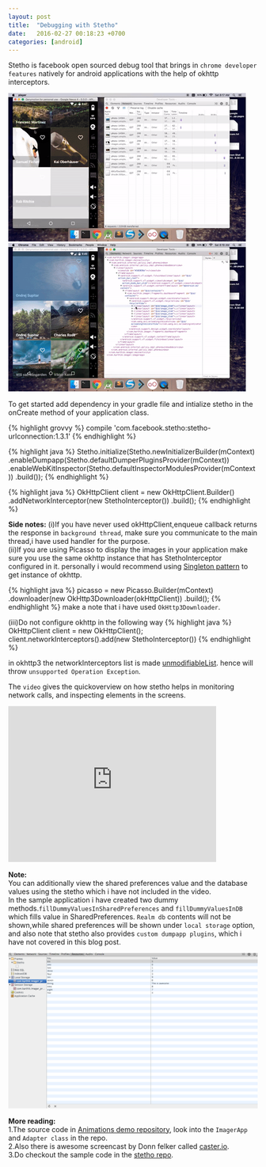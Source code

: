 ```yaml
---
layout: post
title:  "Debugging with Stetho"
date:   2016-02-27 00:18:23 +0700
categories: [android]
---
```

Stetho is facebook open sourced debug tool that brings in `chrome developer features` natively for android applications with the help of okhttp interceptors.

![ScreenShot](/img/Blog/stetho-network.gif)
![ScreenShot](/img/Blog/stetho-inspect1.gif)


To get started add dependency in your gradle file and intialize stetho in the onCreate method of your application class.

 {% highlight grovvy %}
   compile 'com.facebook.stetho:stetho-urlconnection:1.3.1'
 {% endhighlight %}

 {% highlight java %}
  Stetho.initialize(Stetho.newInitializerBuilder(mContext)
   .enableDumpapp(Stetho.defaultDumperPluginsProvider(mContext))
   .enableWebKitInspector(Stetho.defaultInspectorModulesProvider(mContext))
   .build());
 {% endhighlight %}


{% highlight java %}
OkHttpClient client =  new OkHttpClient.Builder()
                  .addNetworkInterceptor(new StethoInterceptor())
                  .build();
{% endhighlight %}

**Side notes:**
(i)If you have never used okHttpClient,enqueue callback returns the response in  `background thread`, make sure you communicate to the main thread,i have used handler for the purpose.<br/>
(ii)If you are using Picasso to display the images in your application make sure you use the same okhttp instance that has StethoInterceptor configured in it.
personally i would recommend using [Singleton pattern](https://en.wikipedia.org/wiki/Singleton_pattern) to get instance of okhttp.

{% highlight java %}
	picasso = new Picasso.Builder(mContext)
                .downloader(new OkHttp3Downloader(okHttpClient))
                .build();
{% endhighlight %}
make a note that i have used `OkHttp3Downloader`.  

(iii)Do not configure okhttp in the following way
{% highlight java %}
	OkHttpClient client = new OkHttpClient();
	client.networkInterceptors().add(new StethoInterceptor())
{% endhighlight %}

in okhttp3 the networkInterceptors list is made [unmodifiableList](http://www.tutorialspoint.com/java/util/collections_unmodifiablelist.htm).
hence will throw  `unsupported Operation Exception`.


The `video` gives the quickoverview on how stetho helps in monitoring network calls, and inspecting elements in the screens.

<iframe width="420" height="315" src="https://www.youtube.com/embed/gscgCjhRWPk" frameborder="0" allowfullscreen></iframe>

**Note:**<br/>
 You can additionally view the shared preferences value and the database values using the stetho which i have not included in the video.<br/>
 In the sample application i have created two dummy methods.`fillDummyValuesInSharedPreferences` and `fillDummyValuesInDB` which fills value in SharedPreferences.
 `Realm db` contents will not be shown,while shared preferences will be shown under `local storage` option, and also note that stetho also provides `custom dumpapp plugins`, which i have not covered in this blog post.

![ScreenShot](/img/Blog/stethodb.png)

**More reading:**<br/>
1.The source code in [Animations demo repository](https://github.com/callmekarthik/AnimationsDemo), look into the `ImagerApp` and `Adapter class` in the repo.<br/>
2.Also there is awesome screencast by Donn felker called [caster.io](https://caster.io/episodes/episode-4-debugging-android-with-stetho/).<br/>
3.Do checkout the sample code in the [stetho repo](https://github.com/facebook/stetho).<br/>
